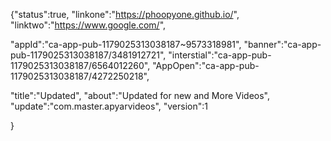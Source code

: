 {"status":true,
"linkone":"https://phoopyone.github.io/",
"linktwo":"https://www.google.com/",

"appId":"ca-app-pub-1179025313038187~9573318981",
"banner":"ca-app-pub-1179025313038187/3481912721",
"interstial":"ca-app-pub-1179025313038187/6564012260",
"AppOpen":"ca-app-pub-1179025313038187/4272250218",

"title":"Updated",
"about":"Updated for new and More Videos",
"update":"com.master.apyarvideos",
"version":1

}
